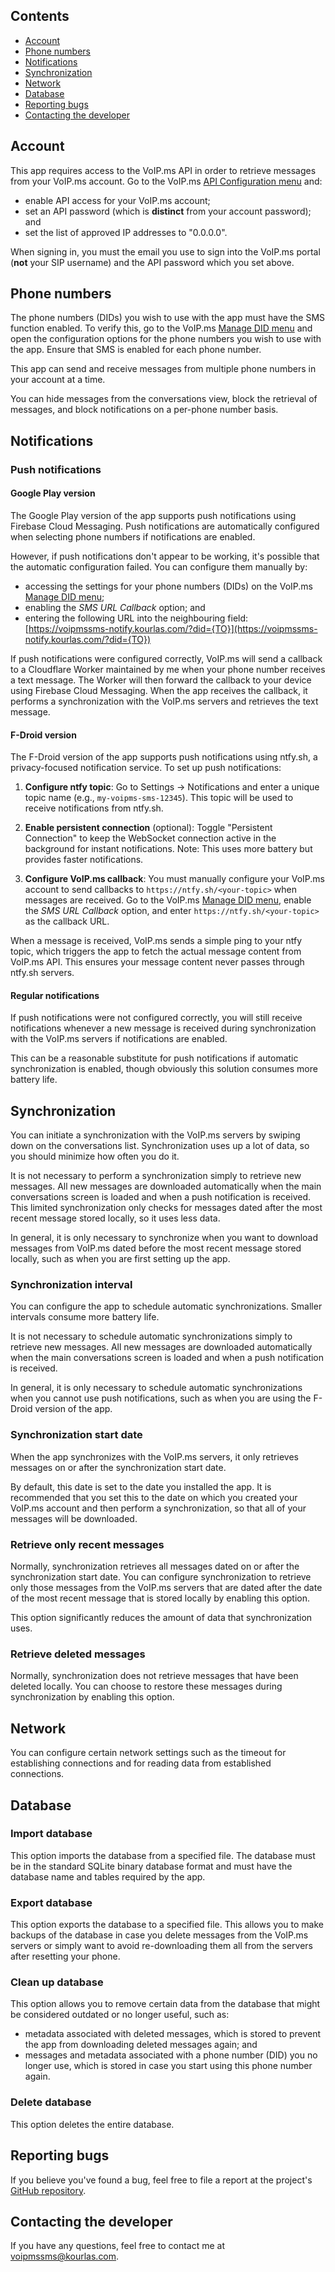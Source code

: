 ## Contents

- [Account](#account)
- [Phone numbers](#phone-numbers)
- [Notifications](#notifications)
- [Synchronization](#synchronization)
- [Network](#network)
- [Database](#database)
- [Reporting bugs](#reporting-bugs)
- [Contacting the developer](#contacting-the-developer)

## Account

This app requires access to the VoIP.ms API in order to retrieve messages from your VoIP.ms account. Go to the VoIP.ms [API Configuration menu](https://www.voip.ms/m/api.php) and:

- enable API access for your VoIP.ms account;
- set an API password (which is **distinct** from your account password); and
- set the list of approved IP addresses to "0.0.0.0".

When signing in, you must the email you use to sign into the VoIP.ms portal (**not** your SIP username) and the API password which you set above.

## Phone numbers

The phone numbers (DIDs) you wish to use with the app must have the SMS function enabled. To verify this, go to the VoIP.ms [Manage DID menu](https://voip.ms/m/managedid.php) and open the configuration options for the phone numbers you wish to use with the app. Ensure that SMS is enabled for each phone number.

This app can send and receive messages from multiple phone numbers in your account at a time.

You can hide messages from the conversations view, block the retrieval of messages, and block notifications on a per-phone number basis.

## Notifications

### Push notifications

#### Google Play version

The Google Play version of the app supports push notifications using Firebase
Cloud Messaging. Push notifications are automatically configured when selecting
phone numbers if notifications are enabled.

However, if push notifications don't appear to be working, it's possible that
the automatic configuration failed. You can configure them manually by:

- accessing the settings for your phone numbers (DIDs) on the VoIP.ms [Manage DID menu](https://voip.ms/m/managedid.php);
- enabling the _SMS URL Callback_ option; and
- entering the following URL into the neighbouring
  field: [https://voipmssms-notify.kourlas.com/?did={TO}](https://voipmssms-notify.kourlas.com/?did={TO})

If push notifications were configured correctly, VoIP.ms will send a callback to
a Cloudflare Worker maintained by me when your phone number receives a text
message. The Worker will then forward the callback to your device using
Firebase Cloud Messaging. When the app receives the callback, it performs a
synchronization with the VoIP.ms servers and retrieves the text message.

#### F-Droid version

The F-Droid version of the app supports push notifications using ntfy.sh, a
privacy-focused notification service. To set up push notifications:

1. **Configure ntfy topic**: Go to Settings → Notifications and enter a unique
   topic name (e.g., `my-voipms-sms-12345`). This topic will be used to receive
   notifications from ntfy.sh.

2. **Enable persistent connection** (optional): Toggle "Persistent Connection" to
   keep the WebSocket connection active in the background for instant notifications.
   Note: This uses more battery but provides faster notifications.

3. **Configure VoIP.ms callback**: You must manually configure your VoIP.ms
   account to send callbacks to `https://ntfy.sh/<your-topic>` when messages
   are received. Go to the VoIP.ms [Manage DID menu](https://voip.ms/m/managedid.php),
   enable the _SMS URL Callback_ option, and enter `https://ntfy.sh/<your-topic>`
   as the callback URL.

When a message is received, VoIP.ms sends a simple ping to your ntfy topic,
which triggers the app to fetch the actual message content from VoIP.ms API.
This ensures your message content never passes through ntfy.sh servers.

#### Regular notifications

If push notifications were not configured correctly, you will still receive
notifications whenever a new message is received during synchronization with
the VoIP.ms servers if notifications are enabled.

This can be a reasonable substitute for push notifications if automatic
synchronization is enabled, though obviously this solution consumes more battery life.

## Synchronization

You can initiate a synchronization with the VoIP.ms servers by swiping down on the conversations list. Synchronization uses up a lot of data, so you should minimize how often you do it.

It is not necessary to perform a synchronization simply to retrieve new messages. All new messages are downloaded automatically when the main conversations screen is loaded and when a push notification is received. This limited synchronization only checks for messages dated after the most recent message stored locally, so it uses less data.

In general, it is only necessary to synchronize when you want to download messages from VoIP.ms dated before the most recent message stored locally, such as when you are first setting up the app.

### Synchronization interval

You can configure the app to schedule automatic synchronizations. Smaller intervals consume more battery life.

It is not necessary to schedule automatic synchronizations simply to retrieve new messages. All new messages are downloaded automatically when the main conversations screen is loaded and when a push notification is received.

In general, it is only necessary to schedule automatic synchronizations when you cannot use push notifications, such as when you are using the F-Droid version of the app.

### Synchronization start date

When the app synchronizes with the VoIP.ms servers, it only retrieves messages on or after the synchronization start date.

By default, this date is set to the date you installed the app. It is recommended that you set this to the date on which you created your VoIP.ms account and then perform a synchronization, so that all of your messages will be downloaded.

### Retrieve only recent messages

Normally, synchronization retrieves all messages dated on or after the synchronization start date. You can configure synchronization to retrieve only those messages from the VoIP.ms servers that are dated after the date of the most recent message that is stored locally by enabling this option.

This option significantly reduces the amount of data that synchronization uses.

### Retrieve deleted messages

Normally, synchronization does not retrieve messages that have been deleted locally. You can choose to restore these messages during synchronization by enabling this option.

## Network

You can configure certain network settings such as the timeout for establishing connections and for reading data from established connections.

## Database

### Import database

This option imports the database from a specified file. The database must be in the standard SQLite binary database format and must have the database name and tables required by the app.

### Export database

This option exports the database to a specified file. This allows you to make backups of the database in case you delete messages from the VoIP.ms servers or simply want to avoid re-downloading them all from the servers after resetting your phone.

### Clean up database

This option allows you to remove certain data from the database that might be considered outdated or no longer useful, such as:

- metadata associated with deleted messages, which is stored to prevent the app from downloading deleted messages again; and
- messages and metadata associated with a phone number (DID) you no longer use, which is stored in case you start using this phone number again.

### Delete database

This option deletes the entire database.

## Reporting bugs

If you believe you've found a bug, feel free to file a report at the project's [GitHub repository](https://github.com/michaelkourlas/voipms-sms-client/issues).

## Contacting the developer

If you have any questions, feel free to contact me
at [voipmssms@kourlas.com](mailto:voipmssms@kourlas.com).
